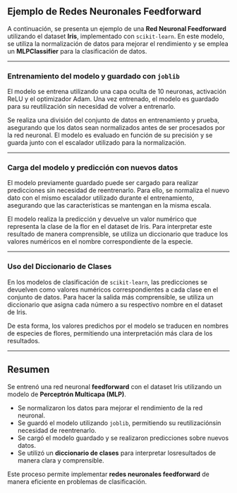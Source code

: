 
##  Ejemplo de Redes Neuronales Feedforward

A continuación, se presenta un ejemplo de una **Red Neuronal Feedforward** utilizando el dataset **Iris**, implementado con `scikit-learn`. En este modelo, se utiliza la normalización de datos para mejorar el rendimiento y se emplea un **MLPClassifier** para la clasificación de datos.

---
###  **Entrenamiento del modelo y guardado con `joblib`**

El modelo se entrena utilizando una capa oculta de 10 neuronas, activación ReLU y el optimizador Adam. Una vez entrenado, el modelo es guardado para su reutilización sin necesidad de volver a entrenarlo.

Se realiza una división del conjunto de datos en entrenamiento y prueba, asegurando que los datos sean normalizados antes de ser procesados por la red neuronal. El modelo es evaluado en función de su precisión y se guarda junto con el escalador utilizado para la normalización.

----------

###  **Carga del modelo y predicción con nuevos datos**

El modelo previamente guardado puede ser cargado para realizar predicciones sin necesidad de reentrenarlo. Para ello, se normaliza el nuevo dato con el mismo escalador utilizado durante el entrenamiento, asegurando que las características se mantengan en la misma escala.

El modelo realiza la predicción y devuelve un valor numérico que representa la clase de la flor en el dataset de Iris. Para interpretar este resultado de manera comprensible, se utiliza un diccionario que traduce los valores numéricos en el nombre correspondiente de la especie.

----------

###  **Uso del Diccionario de Clases**

En los modelos de clasificación de `scikit-learn`, las predicciones se devuelven como valores numéricos correspondientes a cada clase en el conjunto de datos. Para hacer la salida más comprensible, se utiliza un diccionario que asigna cada número a su respectivo nombre en el dataset de Iris.

De esta forma, los valores predichos por el modelo se traducen en nombres de especies de flores, permitiendo una interpretación más clara de los resultados.

---
## Resumen
Se entrenó una red neuronal **feedforward** con el dataset Iris utilizando un modelo de **Perceptrón Multicapa (MLP)**.  
 
 - Se normalizaron los datos para mejorar el rendimiento de la red neuronal.  
 - Se guardó el modelo utilizando `joblib`, permitiendo su reutilizaciónsin necesidad de reentrenarlo.   
 - Se cargó el modelo guardado y se realizaron predicciones sobre nuevos datos.
- Se utilizó un    **diccionario de clases** para interpretar losresultados de manera clara y comprensible.

 Este proceso permite implementar **redes neuronales feedforward** de manera eficiente en problemas de clasificación.